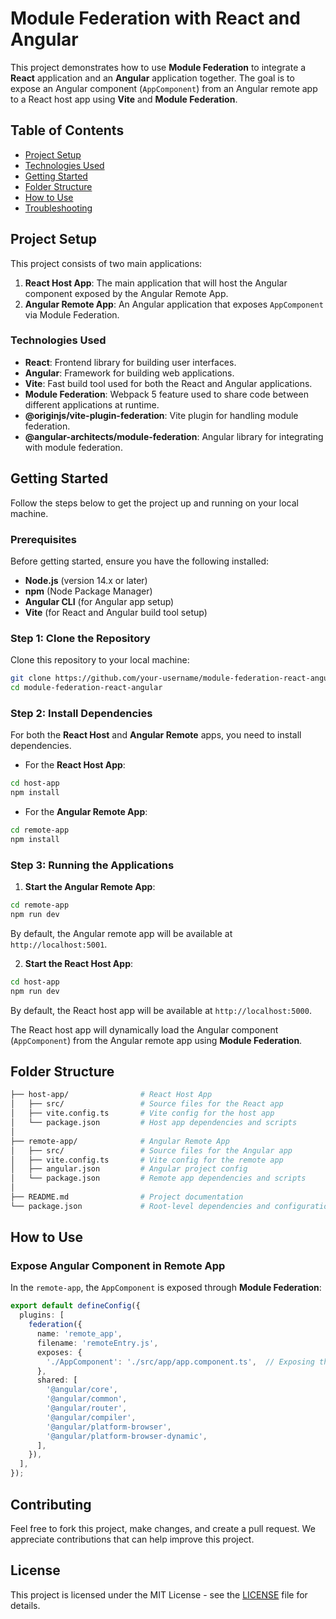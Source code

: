 # Module Federation with React and Angular

This project demonstrates how to use **Module Federation** to integrate a **React** application and an **Angular** application together. The goal is to expose an Angular component (`AppComponent`) from an Angular remote app to a React host app using **Vite** and **Module Federation**.

## Table of Contents

- [Project Setup](#project-setup)
- [Technologies Used](#technologies-used)
- [Getting Started](#getting-started)
- [Folder Structure](#folder-structure)
- [How to Use](#how-to-use)
- [Troubleshooting](#troubleshooting)

## Project Setup

This project consists of two main applications:

1. **React Host App**: The main application that will host the Angular component exposed by the Angular Remote App.
2. **Angular Remote App**: An Angular application that exposes `AppComponent` via Module Federation.

### Technologies Used

- **React**: Frontend library for building user interfaces.
- **Angular**: Framework for building web applications.
- **Vite**: Fast build tool used for both the React and Angular applications.
- **Module Federation**: Webpack 5 feature used to share code between different applications at runtime.
- **@originjs/vite-plugin-federation**: Vite plugin for handling module federation.
- **@angular-architects/module-federation**: Angular library for integrating with module federation.

## Getting Started

Follow the steps below to get the project up and running on your local machine.

### Prerequisites

Before getting started, ensure you have the following installed:

- **Node.js** (version 14.x or later)
- **npm** (Node Package Manager)
- **Angular CLI** (for Angular app setup)
- **Vite** (for React and Angular build tool setup)

### Step 1: Clone the Repository

Clone this repository to your local machine:

```bash
git clone https://github.com/your-username/module-federation-react-angular.git
cd module-federation-react-angular
```

### Step 2: Install Dependencies

For both the **React Host** and **Angular Remote** apps, you need to install dependencies.

- For the **React Host App**:

```bash
cd host-app
npm install
```

- For the **Angular Remote App**:

```bash
cd remote-app
npm install
```

### Step 3: Running the Applications

1. **Start the Angular Remote App**:

```bash
cd remote-app
npm run dev
```

By default, the Angular remote app will be available at `http://localhost:5001`.

2. **Start the React Host App**:

```bash
cd host-app
npm run dev
```

By default, the React host app will be available at `http://localhost:5000`.

The React host app will dynamically load the Angular component (`AppComponent`) from the Angular remote app using **Module Federation**.

## Folder Structure

```bash
├── host-app/                # React Host App
│   ├── src/                 # Source files for the React app
│   ├── vite.config.ts       # Vite config for the host app
│   └── package.json         # Host app dependencies and scripts
│
├── remote-app/              # Angular Remote App
│   ├── src/                 # Source files for the Angular app
│   ├── vite.config.ts       # Vite config for the remote app
│   ├── angular.json         # Angular project config
│   └── package.json         # Remote app dependencies and scripts
│
├── README.md                # Project documentation
└── package.json             # Root-level dependencies and configurations
```

## How to Use

### Expose Angular Component in Remote App

In the `remote-app`, the `AppComponent` is exposed through **Module Federation**:

```typescript
export default defineConfig({
  plugins: [
    federation({
      name: 'remote_app',
      filename: 'remoteEntry.js',
      exposes: {
        './AppComponent': './src/app/app.component.ts',  // Exposing the AppComponent
      },
      shared: [
        '@angular/core',
        '@angular/common',
        '@angular/router',
        '@angular/compiler',
        '@angular/platform-browser',
        '@angular/platform-browser-dynamic',
      ],
    }),
  ],
});
```

## Contributing

Feel free to fork this project, make changes, and create a pull request. We appreciate contributions that can help improve this project.

## License

This project is licensed under the MIT License - see the [LICENSE](LICENSE) file for details.
